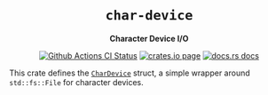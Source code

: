 <div align="center">
  <h1><code>char-device</code></h1>

  <p>
    <strong>Character Device I/O</strong>
  </p>

  <p>
    <a href="https://github.com/sunfishcode/char-device/actions?query=workflow%3ACI"><img src="https://github.com/sunfishcode/char-device/workflows/CI/badge.svg" alt="Github Actions CI Status" /></a>
    <a href="https://crates.io/crates/char-device"><img src="https://img.shields.io/crates/v/char-device.svg" alt="crates.io page" /></a>
    <a href="https://docs.rs/char-device"><img src="https://docs.rs/char-device/badge.svg" alt="docs.rs docs" /></a>
  </p>
</div>

This crate defines the [`CharDevice`] struct, a simple wrapper around
`std::fs::File` for character devices.

[`CharDevice`]: https://docs.rs/char-device/latest/char_device/struct.CharDevice.html
